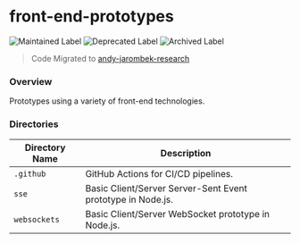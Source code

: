 # front-end-prototypes

![Maintained Label](https://img.shields.io/badge/Maintained-No-red?style=for-the-badge)
![Deprecated Label](https://img.shields.io/badge/Deprecated-Yes-lightgray?style=for-the-badge)
![Archived Label](https://img.shields.io/badge/Archived-Yes-lightgray?style=for-the-badge)

> Code Migrated to [andy-jarombek-research](https://github.com/AJarombek/andy-jarombek-research)

### Overview

Prototypes using a variety of front-end technologies.

### Directories

| Directory Name | Description                                                 |
|----------------|-------------------------------------------------------------|
| `.github`      | GitHub Actions for CI/CD pipelines.                         |
| `sse`          | Basic Client/Server Server-Sent Event prototype in Node.js. |
| `websockets`   | Basic Client/Server WebSocket prototype in Node.js.         |
